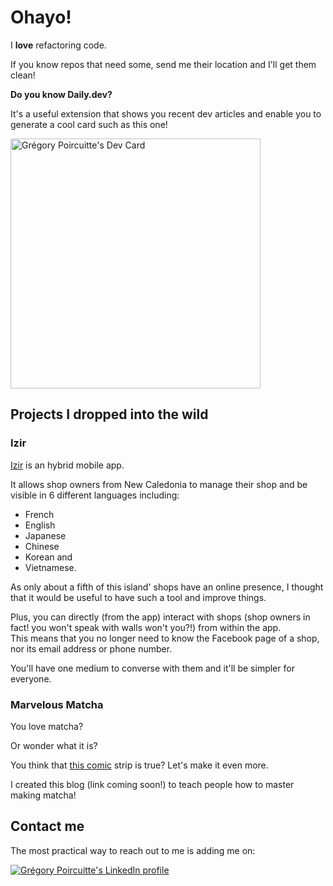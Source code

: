 # Ohayo!

I **love** refactoring code.

If you know repos that need some, send me their location and I'll get them clean!

**Do you know Daily.dev?**

It's a useful extension that shows you recent dev articles and enable you to generate a cool card such as this one!

<a href="https://app.daily.dev/Gregordy"><img src="https://api.daily.dev/devcards/03c76fd60bae47fe863736d8cefc15c2.png?r=1r8" width="400" alt="Grégory Poircuitte's Dev Card"/></a>

## Projects I dropped into the wild

### Izir

[Izir](https://izir.nc) is an hybrid mobile app.

It allows shop owners from New Caledonia to manage their shop and be visible in 6 different languages including:
- French
- English
- Japanese
- Chinese
- Korean and
- Vietnamese.

As only about a fifth of this island' shops have an online presence, I thought that it would be useful to have such a tool and improve things.

Plus, you can directly (from the app) interact with shops (shop owners in fact! you won't speak with walls won't you?!) from within the app.  
This means that you no longer need to know the Facebook page of a shop, nor its email address or phone number.

You'll have one medium to converse with them and it'll be simpler for everyone.


### Marvelous Matcha

You love matcha?

Or wonder what it is?

You think that [this comic](https://medium.com/slackjaw/coffee-people-vs-tea-people-b14a54714167) strip is true?
Let's make it even more.

I created this blog (link coming soon!) to teach people how to master making matcha!

## Contact me

The most practical way to reach out to me is adding me on:

<a href="https://www.linkedin.com/in/gregordy/">
  <img src="https://img.shields.io/badge/linkedin-%230077B5.svg?&style=for-the-badge&logo=linkedin&logoColor=white" alt="Grégory Poircuitte's LinkedIn profile" />
</a>
